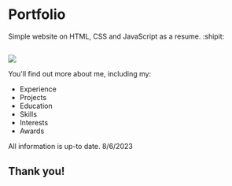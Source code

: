 # Portfolio

Simple website on HTML, CSS and JavaScript as a resume. :shipit:
##
<a href="https://mikayelyan.uk"> <img src="https://github.com/hovmikayelyan/portfolio/assets/89905543/d93636c9-75ae-4854-80a1-53ceba0f6260" > </a>

You'll find out more about me, including my:
- Experience
- Projects
- Education
- Skills
- Interests
- Awards

All information is up-to date. 
8/6/2023

## Thank you!
